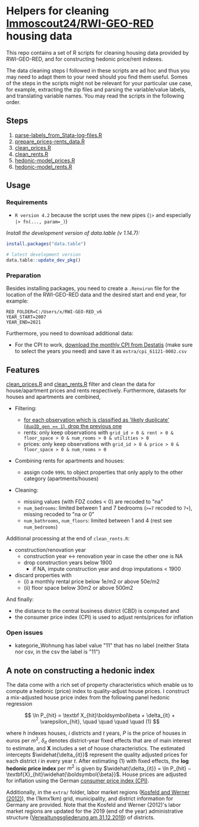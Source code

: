 # Helpers for cleaning <a href="https://www.rwi-essen.de/en/research-advice/further/research-data-center-ruhr-fdz/data-sets/rwi-geo-red/x-real-estate-data-and-price-indices">Immoscout24/RWI-GEO-RED</a> housing data
This repo contains a set of R scripts for cleaning housing data provided by RWI-GEO-RED, and for constructing hedonic price/rent indexes. 

The data cleaning steps I followed in these scripts are ad hoc and thus you may need to adapt them to your need should you find them useful. 
Somes of the steps in the scripts might not be relevant for your particular use case, for example, extracting the zip files and parsing the variable/value labels, and translating variable names. You may read the scripts in the following order. 
## Steps
1. [parse-labels_from_Stata-log-files.R](https://github.com/eyayaw/cleaning-RWI-GEO-RED/blob/main/parse-labels_from_Stata-log-files.R)
2. [prepare_prices-rents_data.R](https://github.com/eyayaw/cleaning-RWI-GEO-RED/blob/main/prepare_prices-rents_data.R)
3. [clean_prices.R](https://github.com/eyayaw/cleaning-RWI-GEO-RED/blob/main/clean_prices.R)
4. [clean_rents.R](https://github.com/eyayaw/cleaning-RWI-GEO-RED/blob/main/clean_rents.R)
5. [hedonic-model_prices.R](https://github.com/eyayaw/cleaning-RWI-GEO-RED/blob/main/hedonic-model_prices.R)
6. [hedonic-model_rents.R](https://github.com/eyayaw/cleaning-RWI-GEO-RED/blob/main/hedonic-model_rents.R)

## Usage

### Requirements

- `R version 4.2` because the script uses the new pipes (`|>` and especially `|> fn(..., param=_)`)

*Install the development version of data.table (v 1.14.7):*

```r
install.packages("data.table")

# latest development version
data.table::update_dev_pkg()
```

### Preparation

Besides installing packages, you need to create a `.Renviron` file for the location of the RWI-GEO-RED data and the desired start and end year, for example:

```
RED_FOLDER=C:/Users/x/RWI-GEO-RED_v6
YEAR_START=2007
YEAR_END=2021
```

Furthermore, you need to download additional data:

- For the CPI to work, [download the monthly CPI from Destatis](https://www-genesis.destatis.de/genesis/online?sequenz=statistikTabellen&selectionname=61121&language=en#abreadcrumb) (make sure to select the years you need) and save it as `extra/cpi_61121-0002.csv`

## Features

[clean_prices.R](https://github.com/eyayaw/cleaning-RWI-GEO-RED/blob/main/clean_prices.R) and [clean_rents.R](https://github.com/eyayaw/cleaning-RWI-GEO-RED/blob/main/clean_rents.R) filter and clean the data for house/apartment prices and rents respectively. Furthermore, datasets for houses and apartments are combined, 

- Filtering:
  - [for each observation which is classified as 'likely duplicate' (`dupID_gen == 1`), drop the previous one](https://github.com/eyayaw/cleaning-RWI-GEO-RED/blob/main/clean_rents.R#L15)
  - rents: only keep observations with `grid_id > 0 & rent > 0 & floor_space > 0 & num_rooms > 0 & utilities > 0`
  - prices: only keep observations with `grid_id > 0 & price > 0 & floor_space > 0 & num_rooms > 0` 

- Combining rents for apartments and houses:
  - assign code `999L` to object properties that only apply to the other category (apartments/houses)

- Cleaning:
  - missing values (with FDZ codes < 0) are recoded to "na"
  - `num_bedrooms`: limited between 1 and 7 bedrooms (`>=7` recoded to `7+`), missing recoded to "na or 0"
  - `num_bathrooms`, `num_floors`: limited between 1 and 4 (rest see `num_bedrooms`)

Additional processing at the end of `clean_rents.R`:

- construction/renovation year
  - construction year <-> renovation year in case the other one is NA
  - drop construction years below 1900
    - if NA, impute construction year and drop imputations < 1900
- discard properties with
  - (i) a monthly rental price below 1e/m2 or above 50e/m2
  - (ii) floor space below 30m2 or above 500m2
  
And finally:

- the distance to the central business district (CBD) is computed and
- the consumer price index (CPI) is used to adjust rents/prices for inflation

### Open issues

- kategorie_Wohnung has label value "11" that has no label (neither Stata nor csv, in the csv the label is "11")

## A note on constructing a hedonic index

The data come with a rich set of property characteristics which enable us to compute a hedonic (price) index to quality-adjust house prices. I construct a mix-adjusted house price index from the following panel hedonic regression

$$
\ln P_{hit} = \textbf X_{hit}\boldsymbol\beta + \delta_{it} + \varepsilon_{hit}, \quad \quad \quad \quad (1)
$$

where $h$ indexes houses, $i$ districts and $t$ years, $P$ is the price of houses in euros per $m^2$, $\delta_{it}$ denotes district-year fixed effects that are of main interest to estimate, and $\textbf{X}$ includes a set of house characteristics. The estimated intercepts $\widehat{\delta_{it}}$ represent the quality adjusted prices for each district $i$ in every year $t$. After estimating (1) with fixed effects, the **log hedonic price index** per $m^2$ is given by $\widehat{\delta_{it}} = \ln P_{hit} − \textbf{X}_{hit}\widehat{\boldsymbol{\beta}}$. House prices are adjusted for inflation using the German [consumer price index (CPI)](https://www-genesis.destatis.de/genesis/online?sequenz=statistikTabellen&selectionname=61121&language=en#abreadcrumb).

Additionally, in the `extra/` folder, labor market regions ([Kosfeld and Werner (2012)](https://link.springer.com/article/10.1007/s13147-011-0137-8 "German Labour Markets—New Delineation after the Reforms of German District Boundaries 2007–2011")), the (1kmx1km) grid, municipality, and district information for Germany are provided. Note that the Kosfeld and Werner (2012)'s labor market regions are updated for the 2019 (end of the year) administrative structure ([Verwaltungsgliederung am 31.12.2019](https://www.destatis.de/DE/Themen/Laender-Regionen/Regionales/Gemeindeverzeichnis/Administrativ/Archiv/Verwaltungsgliederung/31122019_Jahr.html)) of districts.
